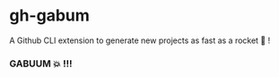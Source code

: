 # gh-gabum
A Github CLI extension to generate new projects as fast as a rocket 🚀  ! 
### GABUUM 💥 !!!